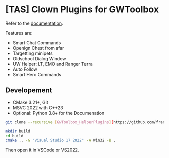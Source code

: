# [TAS] Clown Plugins for GWToolbox

Refer to the [documentation](https://franneck94.github.io/GwToolbox_HelperPlugins/).

Features are:

- Smart Chat Commands
- Openign Chest from afar
- Targetting minipets
- Oldschool Dialog Window
- UW Helper: LT, EMO and Ranger Terra
- Auto Follow
- Smart Hero Commands

## Developement

- CMake 3.21+, Git
- MSVC 2022 with C++23
- Optional: Python 3.8+ for the Documenation

```bash
git clone --recursive [GwToolbox_HelperPlugins](https://github.com/franneck94/GwToolbox_HelperPlugins)
```

```bash
mkdir build
cd build
cmake .. -G "Visual Studio 17 2022" -A Win32 -B .
```

Then open it in VSCode or VS2022.
